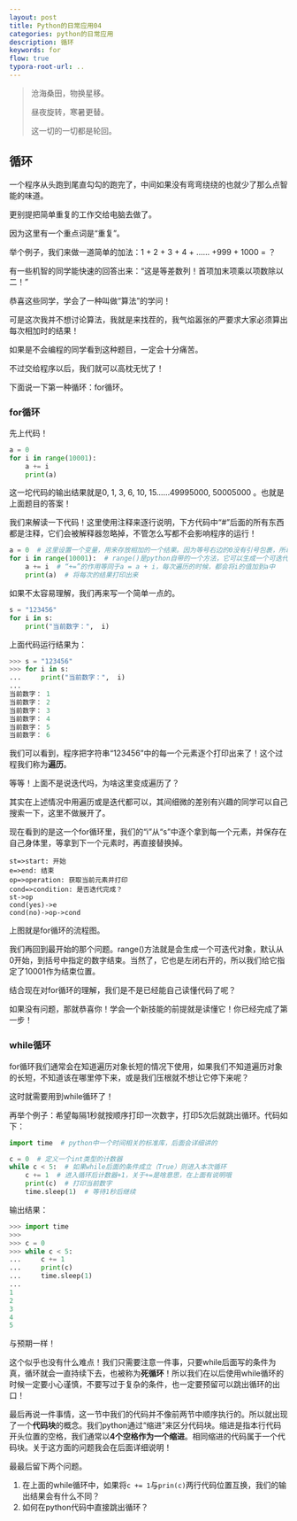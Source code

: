 ```yaml
---
layout: post 
title: Python的日常应用04
categories: python的日常应用
description: 循环
keywords: for 
flow: true
typora-root-url: ..
---
```


> 沧海桑田，物换星移。
>
> 昼夜旋转，寒暑更替。
>
> 这一切的一切都是轮回。

## 循环

一个程序从头跑到尾直勾勾的跑完了，中间如果没有弯弯绕绕的也就少了那么点智能的味道。

更别提把简单重复的工作交给电脑去做了。

因为这里有一个重点词是“重复”。

举个例子，我们来做一道简单的加法：1 + 2 + 3 + 4 + …… +999 + 1000 = ？

有一些机智的同学能快速的回答出来：“这是等差数列！首项加末项乘以项数除以二！”

恭喜这些同学，学会了一种叫做“算法”的学问！

可是这次我并不想讨论算法，我就是来找茬的，我气焰嚣张的严要求大家必须算出每次相加时的结果！

如果是不会编程的同学看到这种题目，一定会十分痛苦。

不过交给程序以后，我们就可以高枕无忧了！

下面说一下第一种循环：for循环。

### for循环

先上代码！

```python
a = 0
for i in range(10001):
    a += i
    print(a)
```

这一坨代码的输出结果就是0, 1, 3, 6, 10, 15……49995000, 50005000 。也就是上面题目的答案！

我们来解读一下代码！这里使用注释来逐行说明，下方代码中“#”后面的所有东西都是注释，它们会被解释器忽略掉，不管怎么写都不会影响程序的运行！

```python
a = 0  # 这里设置一个变量，用来存放相加的一个结果。因为等号右边的0没有引号包裹，所以它是一个数字，也就是int类型
for i in range(10001):  # range()是python自带的一个方法，它可以生成一个可迭代对象，然后我们用i这个变量来迭代它
    a += i  # “+=”的作用等同于a = a + i，每次遍历的时候，都会将i的值加到a中
    print(a)  # 将每次的结果打印出来
```

如果不太容易理解，我们再来写一个简单一点的。

```python
s = "123456"
for i in s:
    print("当前数字：",  i)
```

上面代码运行结果为：

```python
>>> s = "123456"
>>> for i in s:
...     print("当前数字：",  i)
... 
当前数字： 1
当前数字： 2
当前数字： 3
当前数字： 4
当前数字： 5
当前数字： 6
```

我们可以看到，程序把字符串“123456”中的每一个元素逐个打印出来了！这个过程我们称为**遍历**。

等等！上面不是说迭代吗，为啥这里变成遍历了？

其实在上述情况中用遍历或是迭代都可以，其间细微的差别有兴趣的同学可以自己搜索一下，这里不做展开了。

现在看到的是这一个for循环里，我们的“i”从“s”中逐个拿到每一个元素，并保存在自己身体里，等拿到下一个元素时，再直接替换掉。

```flow
st=>start: 开始
e=>end: 结束
op=>operation: 获取当前元素并打印
cond=>condition: 是否迭代完成？
st->op
cond(yes)->e
cond(no)->op->cond
```




上图就是for循环的流程图。



我们再回到最开始的那个问题。range()方法就是会生成一个可迭代对象，默认从0开始，到括号中指定的数字结束。当然了，它也是左闭右开的，所以我们给它指定了10001作为结束位置。

结合现在对for循环的理解，我们是不是已经能自己读懂代码了呢？

如果没有问题，那就恭喜你！学会一个新技能的前提就是读懂它！你已经完成了第一步！

### while循环

for循环我们通常会在知道遍历对象长短的情况下使用，如果我们不知道遍历对象的长短，不知道该在哪里停下来，或是我们压根就不想让它停下来呢？

这时就需要用到while循环了！

再举个例子：希望每隔1秒就按顺序打印一次数字，打印5次后就跳出循环。代码如下：

```python
import time  # python中一个时间相关的标准库，后面会详细讲的

c = 0  # 定义一个int类型的计数器
while c < 5:  # 如果while后面的条件成立（True）则进入本次循环
    c += 1  # 进入循环后计数器+1，关于+=是啥意思，在上面有说明哦
    print(c)  # 打印当前数字
    time.sleep(1)  # 等待1秒后继续
```

输出结果：

```python
>>> import time 
>>> 
>>> c = 0 
>>> while c < 5: 
...     c += 1
...     print(c) 
...     time.sleep(1) 
... 
1
2
3
4
5
```

与预期一样！

这个似乎也没有什么难点！我们只需要注意一件事，只要while后面写的条件为真，循环就会一直持续下去，也被称为**死循环**！所以我们在以后使用while循环的时候一定要小心谨慎，不要写过于复杂的条件，也一定要预留可以跳出循环的出口！

最后再说一件事情，这一节中我们的代码并不像前两节中顺序执行的。所以就出现了一个**代码块**的概念。我们python通过“缩进”来区分代码块。缩进是指本行代码开头位置的空格，我们通常以**4个空格作为一个缩进**。相同缩进的代码属于一个代码块。关于这方面的问题我会在后面详细说明！

最最后留下两个问题。

1. 在上面的while循环中，如果将`c += 1`与`prin(c)`两行代码位置互换，我们的输出结果会有什么不同？
2. 如何在python代码中直接跳出循环？
